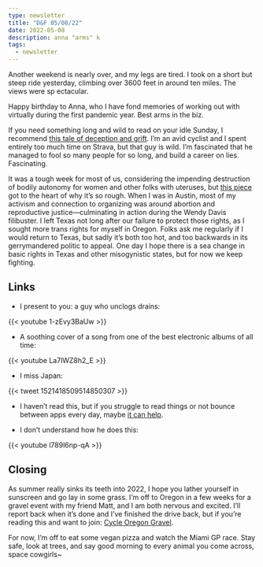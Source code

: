 ```yaml
---
type: newsletter
title: "D&F 05/08/22"
date: 2022-05-08
description: anna "arms" k
tags:
  - newsletter
---
```


Another weekend is nearly over, and my legs are tired. I took on a short but steep ride yesterday, climbing over 3600 feet in around ten miles. The views were sp ectacular.

Happy birthday to Anna, who I have fond memories of working out with virtually during the first pandemic year. Best arms in the biz.

If you need something long and wild to read on your idle Sunday, I recommend [this tale of deception and grift](https://cyclingtips.com/2022/04/exposed-by-a-strava-kom-the-many-lives-of-a-fake-pro-cyclist/). I’m an avid cyclist and I spent entirely too much time on Strava, but that guy is wild. I’m fascinated that he managed to fool so many people for so long, and build a career on lies. Fascinating.

It was a tough week for most of us, considering the impending destruction of bodily autonomy for women and other folks with uteruses, but [this piece](https://defector.com/the-difference-between-protest-and-resistance/) got to the heart of why it’s so rough. When I was in Austin, most of my activism and connection to organizing was around abortion and reproductive justice—culminating in action during the Wendy Davis filibuster. I left Texas not long after our failure to protect those rights, as I sought more trans rights for myself in Oregon. Folks ask me regularly if I would return to Texas, but sadly it’s both too hot, and too backwards in its gerrymandered politic to appeal. One day I hope there is a sea change in basic rights in Texas and other misogynistic states, but for now we keep fighting.

## Links

- I present to you: a guy who unclogs drains:

{{< youtube 1-zEvy3BaUw >}}

- A soothing cover of a song from one of the best electronic albums of all time:

{{< youtube La7lWZ8h2_E >}}

- I miss Japan:

{{< tweet 1521418509514850307 >}}

- I haven’t read this, but if you struggle to read things or not bounce between apps every day, maybe [it can help](https://bookshop.org/books/stolen-focus-why-you-can-t-pay-attention-and-how-to-think-deeply-again/9780593138519).

- I don’t understand how he does this:

{{< youtube l789l6np-qA >}}

## Closing 

As summer really sinks its teeth into 2022, I hope you lather yourself in sunscreen and go lay in some grass. I’m off to Oregon in a few weeks for a gravel event with my friend Matt, and I am both nervous and excited. I’ll report back when it’s done and I’ve finished the drive back, but if you’re reading this and want to join: [Cycle Oregon Gravel](https://cycleoregon.com/gravel-ride-guide-2022/).

For now, I’m off to eat some vegan pizza and watch the Miami GP race. Stay safe, look at trees, and say good morning to every animal you come across, space cowgirls~